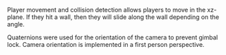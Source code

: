 Player movement and collision detection allows players to move in the xz-plane. If they hit a wall, then they will slide along the wall depending on the angle.

Quaternions were used for the orientation of the camera to prevent gimbal lock. Camera orientation is implemented in a first person perspective.

